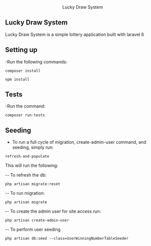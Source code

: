 <p align="center">Lucky Draw System</p>

## Lucky Draw System

Lucky Draw System is a simple lottery application built with laravel 6

## Setting up

-Run the following commands:

`composer install`

`npm install`

## Tests

-Run the command:

`composer run-tests`

## Seeding

- To run a full cycle of migration, create-admin-user command, and seeding, simply run:

`refresh-and-populate`

This will run the following:

-- To refresh the db:

`php artisan migrate:reset`

-- To run migration:

`php artisan migrate`

-- To create the admin user for site access run:

`php artisan create-admin-user`

-- To perform user seeding

`php artisan db:seed --class=UserWinningNumberTableSeeder`
